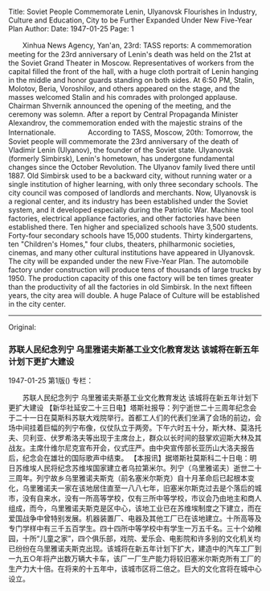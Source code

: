 Title: Soviet People Commemorate Lenin, Ulyanovsk Flourishes in Industry, Culture and Education, City to be Further Expanded Under New Five-Year Plan
Author:
Date: 1947-01-25
Page: 1

　　Xinhua News Agency, Yan'an, 23rd: TASS reports: A commemoration meeting for the 23rd anniversary of Lenin's death was held on the 21st at the Soviet Grand Theater in Moscow. Representatives of workers from the capital filled the front of the hall, with a huge cloth portrait of Lenin hanging in the middle and honor guards standing on both sides. At 6:50 PM, Stalin, Molotov, Beria, Voroshilov, and others appeared on the stage, and the masses welcomed Stalin and his comrades with prolonged applause. Chairman Shvernik announced the opening of the meeting, and the ceremony was solemn. After a report by Central Propaganda Minister Alexandrov, the commemoration ended with the majestic strains of the Internationale.
　　
　　According to TASS, Moscow, 20th: Tomorrow, the Soviet people will commemorate the 23rd anniversary of the death of Vladimir Lenin (Ulyanov), the founder of the Soviet state. Ulyanovsk (formerly Simbirsk), Lenin's hometown, has undergone fundamental changes since the October Revolution. The Ulyanov family lived there until 1887. Old Simbirsk used to be a backward city, without running water or a single institution of higher learning, with only three secondary schools. The city council was composed of landlords and merchants. Now, Ulyanovsk is a regional center, and its industry has been established under the Soviet system, and it developed especially during the Patriotic War. Machine tool factories, electrical appliance factories, and other factories have been established there. Ten higher and specialized schools have 3,500 students. Forty-four secondary schools have 15,000 students. Thirty kindergartens, ten "Children's Homes," four clubs, theaters, philharmonic societies, cinemas, and many other cultural institutions have appeared in Ulyanovsk. The city will be expanded under the new Five-Year Plan. The automobile factory under construction will produce tens of thousands of large trucks by 1950. The production capacity of this one factory will be ten times greater than the productivity of all the factories in old Simbirsk. In the next fifteen years, the city area will double. A huge Palace of Culture will be established in the city center.



<hr /> 

Original: 


### 苏联人民纪念列宁  乌里雅诺夫斯基工业文化教育发达  该城将在新五年计划下更扩大建设

1947-01-25
第1版()
专栏：

　　苏联人民纪念列宁
    乌里雅诺夫斯基工业文化教育发达
    该城将在新五年计划下更扩大建设
    【新华社延安二十三日电】塔斯社报导：列宁逝世二十三周年纪念会于二十一日在莫斯科苏联大戏院举行。首都工人们的代表们坐满了会场的前边，会场中间挂着巨幅的列宁布像，仪仗队立于两旁。下午六时五十分，斯大林、莫洛托夫、贝利亚、伏罗希洛夫等出现于主席台上，群众以长时间的鼓掌欢迎斯大林及其战友。主席什维尔尼克宣布开会，仪式庄严。由中央宣传部长亚历山大洛夫报告后，纪念会在雄壮的国际歌声中结束。
    【本报讯】据塔斯社莫斯科二十日电：明日苏维埃人民将纪念苏维埃国家建立者乌拉第米尔。列宁（乌里雅诺夫）逝世二十三周年。列宁故乡乌里雅诺夫斯克（前名塞米尔斯克）自十月革命后已起根本变化，乌里雅诺夫一家在该地居住直至一八八七年，旧塞米尔斯克过去是个落后的城市，没有自来水，没有一所高等学校，仅有三所中等学校，市议会乃由地主和商人组成，而今，乌里雅诺夫斯克是区中心，该地工业已在苏维埃制度之下建立，而在爱国战争中曾特别发展。机器装置厂、电器及其他工厂已在该地建立。十所高等及专门学样中有三千五百学生。四十四所中等学校中有学生一万五千名。三十个幼稚园，十所“儿童之家”，四个俱乐部，戏院、爱乐会、电影院和许多别的文化机关均已纷纷在乌里雅诺夫斯克出现。该城将在新五年计划下扩大，建造中的汽车工厂到一九五○年将产出数万辆大卡车，该厂一厂生产能力将较旧塞米尔斯克所有工厂的生产力大十倍。在将来的十五年中，该城市区将二倍之。巨大的文化宫将在城中心设立。
